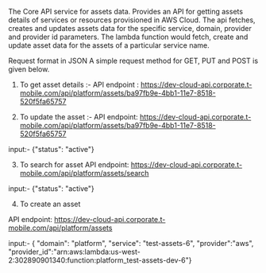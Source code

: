 The Core API service for assets data.
Provides an API for getting assets details of services or resources provisioned in AWS Cloud. The api fetches, creates and updates assets data for the specific service, domain, provider and provider id parameters. The lambda function would fetch, create and update asset data for the assets of a particular service name.

Request format in JSON
A simple request method for GET, PUT and POST is given below.

1. To get asset details :-
API endpoint : https://dev-cloud-api.corporate.t-mobile.com/api/platform/assets/ba97fb9e-4bb1-11e7-8518-520f5fa65757

2. To update the asset :-
API endpoint: https://dev-cloud-api.corporate.t-mobile.com/api/platform/assets/ba97fb9e-4bb1-11e7-8518-520f5fa65757

input:-
{"status": "active"}

3. To search for asset
API endpoint: https://dev-cloud-api.corporate.t-mobile.com/api/platform/assets/search

input:-
{"status": "active"}

4. To create an asset

API endpoint: https://dev-cloud-api.corporate.t-mobile.com/api/platform/assets

input:-
{ "domain": "platform", "service": "test-assets-6", "provider":"aws", "provider_id":"arn:aws:lambda:us-west-2:302890901340:function:platform_test-assets-dev-6"}
